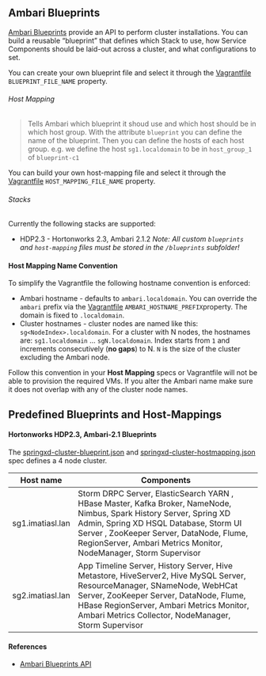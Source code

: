 ## Ambari Blueprints

[Ambari Blueprints](http://docs.hortonworks.com/HDPDocuments/Ambari-2.1.2.1/bk_ambari_reference_guide/content/ch_using_ambari_blueprints.html) provide an API to perform cluster installations. You can build a reusable “blueprint” that defines which Stack to use, how Service Components should be laid-out across a cluster, and what configurations to set.

You can create your own blueprint file and select it through the [Vagrantfile](../Vagrantfile) `BLUEPRINT_FILE_NAME` property. 

###### Host Mapping
> Tells Ambari which blueprint it shoud use and which host should be in which host group. With the attribute `blueprint` you can define the name of the blueprint. Then you can define the hosts of each host group. e.g. we define the host `sg1.localdomain` to be in `host_group_1` of `blueprint-c1` 

You can build your own host-mapping file and select it through the [Vagrantfile](../Vagrantfile) `HOST_MAPPING_FILE_NAME` property. 

###### Stacks
Currently the following stacks are supported: 
* HDP2.3 - Hortonworks 2.3, Ambari 2.1.2
_Note: All custom `blueprints` and `host-mapping` files must be stored in the `/blueprints` subfolder!_

#### Host Mapping Name Convention
To simplify the Vagrantfile the following hostname convention is enforced:

* Ambari hostname - defaults to `ambari.localdomain`. You can override the `ambari` prefix via the [Vagrantfile](../Vagrantfile) `AMBARI_HOSTNAME_PREFIX`property. The domain is fixed to `.localdomain`. 
* Cluster hostnames - cluster nodes are named like this: `sg<NodeIndex>.localdomain`. For a cluster with N nodes, the hostnames are: `sg1.localdomain` ... `sgN.localdomain`. Index starts from `1` and increments consecutively (**no gaps**) to N. `N` is the size of the cluster excluding the Ambari node.

Follow this convention in your **Host Mapping** specs or Vagrantfile will not be able to provision the required VMs. If you alter the Ambari name make sure it does not overlap with any of the cluster node names. 

## Predefined Blueprints and Host-Mappings

#### Hortonworks HDP2.3, Ambari-2.1 Blueprints

The [springxd-cluster-blueprint.json](springxd-cluster-blueprint.json) and [springxd-cluster-hostmapping.json](springxd-cluster-hostmapping.json) spec defines a 4 node cluster.

Host name        | Components
---------------- | -------------------------------------------------------------------------------------------------------------------------------------------------------------------------------------------------------------------------------------------------------------------------------------
sg1.imatiasl.lan | Storm DRPC Server, ElasticSearch YARN , HBase Master, Kafka Broker, NameNode, Nimbus, Spark History Server, Spring XD Admin, Spring XD HSQL Database, Storm UI Server , ZooKeeper Server, DataNode, Flume, RegionServer, Ambari Metrics Monitor, NodeManager, Storm Supervisor
sg2.imatiasl.lan | App Timeline Server, History Server, Hive Metastore, HiveServer2, Hive MySQL Server, ResourceManager, SNameNode, WebHCat Server, ZooKeeper Server, DataNode, Flume, HBase RegionServer, Ambari Metrics Monitor, Ambari Metrics Collector, NodeManager, Storm Supervisor

#### References 
* [Ambari Blueprints API](https://cwiki.apache.org/confluence/display/AMBARI/Blueprints)
